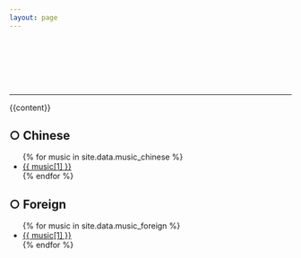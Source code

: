 ```yaml
---
layout: page
---
```


<div id="music-player">
    <div class="loading"></div>
    <iframe frameborder="no" border="0" marginwidth="0" marginheight="0" width=330 height=86 src="about:blank" class="hide"></iframe>
</div>

<hr />

{{content}}

<h2>○ Chinese</h2>

<ul class="music-list">
    {% for music in site.data.music_chinese %}
    <li><a href="https://music.163.com/song?id={{ music[0] }}">{{ music[1] }}</a></li>
    {% endfor %}
</ul>

<h2>○ Foreign</h2>

<ul class="music-list">
    {% for music in site.data.music_foreign %}
    <li><a href="https://music.163.com/song?id={{ music[0] }}">{{ music[1] }}</a></li>
    {% endfor %}
</ul>

<script>
    const player_box = document.querySelector('#music-player');
    const loading = player_box.querySelector('.loading')
    const player = player_box.querySelector('iframe');


    player.addEventListener('load', event => loading.classList.add('hide'))

    function music_url(id) {
        return `//music.163.com/outchain/player?type=2&id=${id}&auto=1&height=66`;
    }

    function swtich_event(event) {
        if (event.target.tagName == 'A') {
            event.preventDefault();
            loading.classList.remove('hide')
            player.src = music_url(event.target.href.split('=').pop());
        }
    }

    player.src = music_url(document.querySelector('ul a').href);
    document.querySelectorAll('ul').forEach(
        element => element.addEventListener('click', swtich_event));
</script>
